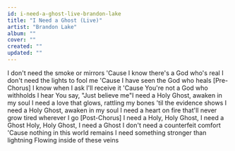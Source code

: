 ```yaml
---
id: i-need-a-ghost-live-brandon-lake
title: "I Need a Ghost (Live)"
artist: "Brandon Lake"
album: ""
cover: ""
created: ""
updated: ""
---
```


I don't need the smoke or mirrors
'Cause I know there's a God who's real
I don't need the lights to fool me
'Cause I have seen the God who heals
[Pre-Chorus]
I know when I ask I'll receive it
'Cause You're not a God who withholds
I hear You say, "Just believe me"I need a Holy Ghost, awaken in my soul
I need a love that glows, rattling my bones 'til the evidence shows
I need a Holy Ghost, awaken in my soul
I need a heart on fire that'll never grow tired wherever I go
[Post-Chorus]
I need a
Holy, Holy Ghost, I need a Ghost
Holy, Holy Ghost, I need a Ghost
I don't need a counterfeit comfort
'Cause nothing in this world remains
I need something stronger than lightning
Flowing inside of these veins